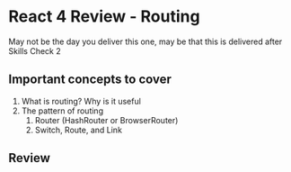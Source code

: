 # React 4 Review - Routing

May not be the day you deliver this one, may be that this is delivered after Skills Check 2

## Important concepts to cover

1. What is routing? Why is it useful
2. The pattern of routing
   1. Router (HashRouter or BrowserRouter)
   2. Switch, Route, and Link

## Review
